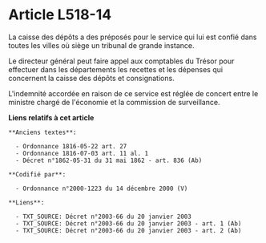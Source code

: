 # Article L518-14

La caisse des dépôts a des préposés pour le service qui lui est confié dans toutes les villes où siège un tribunal de grande
instance.

Le directeur général peut faire appel aux comptables du Trésor pour effectuer dans les départements les recettes et les
dépenses qui concernent la caisse des dépôts et consignations.

L'indemnité accordée en raison de ce service est réglée de concert entre le ministre chargé de l'économie et la commission de
surveillance.

**Liens relatifs à cet article**

	**Anciens textes**:

	  - Ordonnance 1816-05-22 art. 27
	  - Ordonnance 1816-07-03 art. 11 al. 1
	  - Décret n°1862-05-31 du 31 mai 1862 - art. 836 (Ab)

	**Codifié par**:

	  - Ordonnance n°2000-1223 du 14 décembre 2000 (V)

	**Liens**:

	  - TXT_SOURCE: Décret n°2003-66 du 20 janvier 2003
	  - TXT_SOURCE: Décret n°2003-66 du 20 janvier 2003 - art. 1 (Ab)
	  - TXT_SOURCE: Décret n°2003-66 du 20 janvier 2003 - art. 2 (Ab)
